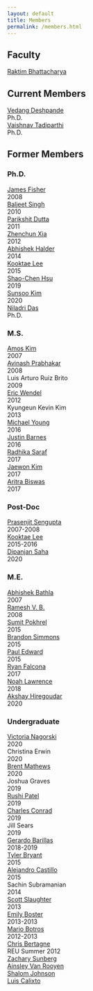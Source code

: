 ```yaml
---
layout: default
title: Members
permalink: /members.html
---
```


## Faculty
[Raktim Bhattacharya](http://engineering.tamu.edu/aerospace/people/rbhattacharya)
<!--- [Full CV](/pdfs/raktim-cv.pdf) -->

## Current Members
<div class="former_students">
  <div><a href ="https://www.linkedin.com/in/vedang-deshpande"> Vedang Deshpande </a> <br> <year>Ph.D.</year></div>
  <div><a href ="https://www.linkedin.com/in/vaishnav-tadiparthi-0453b923"> Vaishnav Tadiparthi </a><br> <year>Ph.D.</year></div>
</div>

## Former Members
### Ph.D.
<div class="former_students">
  <div><a href="https://www.linkedin.com/in/james-fisher-0ba9798b">James Fisher</a> <br> <year>2008</year></div>
  <div><a href="https://www.linkedin.com/in/baljeet-singh-9039b818">Baljeet Singh</a> <br> <year>2010</year></div>
  <div><a href ="https://www.linkedin.com/in/parikshit-dutta-7a862b13"> Parikshit Dutta </a> <br> <year>2011</year></div>
  <div><a href ="http://www.linkedin.com/pub/zhenchun-xia/10/633/129"> Zhenchun Xia </a><br> <year>2012</year></div>
  <div><a href = "https://www.abhishekhalder.org">Abhishek Halder </a> <br> <year>2014</year></div>
  <div><a href ="https://sites.google.com/view/kooktaelee"> Kooktae Lee </a> <br> <year>2015</year> </div>
  <div><a href ="https://www.linkedin.com/in/shaochenhsu"> Shao-Chen Hsu </a> <br> <year>2019</year></div>
  <div><a href="https://www.linkedin.com/in/sunsoo-kim-1222a511b">Sunsoo Kim</a> <br> <year>2020</year></div>
  <div><a href="https://www.linkedin.com/in/niladri-das">Niladri Das</a> <br> <year>Ph.D.</year></div>
</div>

### M.S.

<div class="former_students">
    <div><a href="http://www.linkedin.com/pub/amos-kim/2b/63a/69"> Amos Kim</a><br> <year>2007</year> </div>
    <div><a href="http://www.linkedin.com/pub/avinash-prabhakar/4/3b3/464"> Avinash Prabhakar</a><br> <year>2008</year> </div>
    <div>Luis Arturo Ruiz Brito <br> <year>2009</year></div>
    <div><a href="http://www.linkedin.com/in/ericdbw">Eric Wendel </a> <br> <year>2012</year></div>
     <div>Kyungeun Kevin Kim <br> <year>2013</year></div>
     <div><a href = "http://www.linkedin.com/pub/michael-young/76/119/738?trk=pub-pbmap">Michael Young</a> <br> <year>2016</year></div>
     <div><a href = "https://www.linkedin.com/in/justinbarnes2013">Justin Barnes</a> <br> <year>2016</year> </div>
     <div><a href = "https://in.linkedin.com/in/radhika-saraf-93232498">Radhika Saraf</a> <br> <year>2017</year></div>
    <div><a href = "https://www.linkedin.com/in/jwkim8804">Jaewon Kim</a><br> <year>2017</year></div>
    <div><a href = "https://www.linkedin.com/in/aritrabiswas">Aritra Biswas</a><br> <year>2017</year></div>
</div>

### Post-Doc

<div class="former_students">
<div> <a href = "http://www.linkedin.com/in/prasenjitsengupta">Prasenjit Sengupta </a> <br> <year>2007-2008</year></div>
<div> <a href = "https://sites.google.com/view/kooktaelee">Kooktae Lee </a> <br> <year>2015-2016</year></div>
<div><a href ="http://linkedin.com/in/dipanjan-saha-37b53829"> Dipanjan Saha </a> <br> <year>2020</year></div>
</div>

### M.E.

<div class="former_students">
<div><a href="https://www.linkedin.com/in/abhishekbathla"> Abhishek Bathla </a><br> <year> 2007</year></div>
<div><a href="https://www.linkedin.com/in/vbramesh"> Ramesh V. B. </a> <br> <year> 2008</year></div>
<div><a href="https://www.linkedin.com/in/sumit-pokhrel-a60a7a66">Sumit Pokhrel</a><br> <year> 2015</year></div>
<div><a href="https://www.linkedin.com/in/brandon-simmons-928637b2">Brandon Simmons</a> <br> <year> 2015</year></div>
<div><a href="https://www.linkedin.com/in/pauldedward">Paul Edward </a> <br> <year>2015</year></div>
<div><a href="https://www.linkedin.com/in/ryan-falcona-952316146/">Ryan Falcona</a> <br> <year> 2017</year></div>
<div><a href="https://www.linkedin.com/in/noah-lawrence-abab34171">Noah Lawrence</a> <br> <year> 2018</year></div>
<div><a href="https://www.linkedin.com/in/akshay-hiregoudar/">Akshay Hiregoudar</a> <br> <year> 2020</year></div>
</div>

### Undergraduate
<div class="former_students">
      <div><a href="https://www.linkedin.com/in/victoria-n-485311aa/">Victoria Nagorski</a> <br> <year>2020</year></div>
      <div>Christina Erwin <br> <year>2020</year></div>
      <div><a href="https://www.linkedin.com/in/brent-mathews-b2724017a/">Brent Mathews</a> <br> <year>2020</year></div>
      <div>Joshua Graves <br> <year>2019</year></div>
      <div><a href="https://www.linkedin.com/in/rushi-patel-97071b19b/">Rushi Patel</a> <br> <year>2019</year></div>
      <div><a href="https://www.linkedin.com/in/charles-conrad-5a0791155/">Charles Conrad</a> <br> <year>2019</year></div>
      <div>Jill Sears <br> <year>2019</year></div>
      <div><a href="https://www.linkedin.com/in/gerardo-javier-barillas-0b1b9296/">Gerardo Barillas</a> <br> <year>2018-2019</year></div>
      <div><a href="https://www.linkedin.com/in/tyler-bryant-191125b0/">Tyler Bryant</a> <br> <year>2015</year></div>
      <div><a href="https://www.linkedin.com/in/alejandrojcastillo/">Alejandro Castillo</a> <br> <year>2015</year></div>
      <div>Sachin Subramanian <br> <year>2014</year></div>
      <div><a href="http://www.linkedin.com/pub/scott-slaughter/31/4a9/ba0">Scott Slaughter</a> <br> <year>2013</year></div>
      <div><a href="http://www.linkedin.com/pub/emily-boster/80/183/b89">Emily Boster</a> <br> <year>2013-2013</year></div>
      <div><a href="http://www.linkedin.com/pub/mario-botros/51/6b2/559">Mario Botros</a> <br> <year>2012-2013</year></div>
      <div><a href="http://www.linkedin.com/pub/christopher-bertagne/63/2b9/711">Chris Bertagne</a> <br> <year>REU Summer 2012</year></div>
      <div><a href="http://www.linkedin.com/pub/zachary-sunberg/24/669/540">Zachary Sunberg</a><br> <year> </year></div>
      <div><a href="http://www.linkedin.com/pub/ainsley-van-rooyen/32/59b/715">Ainsley Van Rooyen</a><br> <year> </year></div>
      <div><a href="http://www.linkedin.com/pub/shalom-johnson/25/135/55">Shalom Johnson</a><br> <year> </year></div>
      <div><a href="https://www.linkedin.com/in/luisfcalixto/">Luis Calixto</a> <br> <year> </year></div>
    </div>
